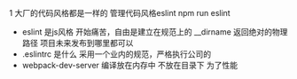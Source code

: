 1 大厂的代码风格都是一样的 管理代码风格eslint
npm run eslint
- eslint 是js风格 开始痛苦，自由是建立在规范上的
__dirname 返回绝对的物理路径
项目未来发布到哪里都可以
- .eslintrc 是什么  采用一个业内的规范，严格执行公司的
- webpack-dev-server 编译放在内存中 不放在目录下 为了性能